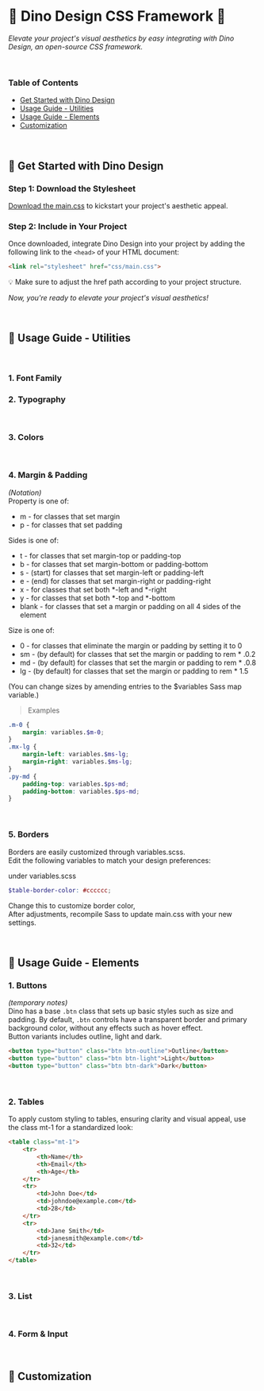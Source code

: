 # 🦖 Dino Design CSS Framework 🦕
*Elevate your project's visual aesthetics by easy integrating with Dino Design, an open-source CSS framework.*

<br />

### Table of Contents

- [Get Started with Dino Design](#get-started)
- [Usage Guide - Utilities](#usage-utilities)
- [Usage Guide - Elements](#usage-elements)
- [Customization](#customization)

<br />

## 🚀 Get Started with Dino Design
<a name="get-started"></a>

### Step 1: Download the Stylesheet
[Download the main.css](css/main.css) to kickstart your project's aesthetic appeal.

### Step 2: Include in Your Project
Once downloaded, integrate Dino Design into your project by adding the following link to the `<head>` of your HTML document:

```html
<link rel="stylesheet" href="css/main.css">
```
💡 Make sure to adjust the href path according to your project structure.


*Now, you're ready to elevate your project's visual aesthetics!*

<br />

## 📝 Usage Guide - Utilities
<a name="usage-utilities"></a>

<br />

### 1. Font Family


### 2. Typography

<br />

### 3. Colors

<br />

### 4. Margin & Padding
*(Notation)*
<br />
Property is one of:
- m - for classes that set margin
- p - for classes that set padding

Sides is one of:
- t - for classes that set margin-top or padding-top
- b - for classes that set margin-bottom or padding-bottom
- s - (start) for classes that set margin-left or padding-left
- e - (end) for classes that set margin-right or padding-right
- x - for classes that set both *-left and *-right
- y - for classes that set both *-top and *-bottom
- blank - for classes that set a margin or padding on all 4 sides of the element

Size is one of:
- 0 - for classes that eliminate the margin or padding by setting it to 0
- sm - (by default) for classes that set the margin or padding to rem * .0.2
- md - (by default) for classes that set the margin or padding to rem * .0.8
- lg - (by default) for classes that set the margin or padding to rem * 1.5

(You can change sizes by amending entries to the $variables Sass map variable.)

> Examples
```scss
.m-0 {
    margin: variables.$m-0;
}
.mx-lg {
    margin-left: variables.$ms-lg;
    margin-right: variables.$ms-lg;
}
.py-md {
    padding-top: variables.$ps-md;
    padding-bottom: variables.$ps-md;
}
```

<br />

### 5. Borders
Borders are easily customized through variables.scss. <br>Edit the following variables to match your design preferences:

under variables.scss  
```scss
$table-border-color: #cccccc; 
```
Change this to customize border color,<br>
After adjustments, recompile Sass to update main.css with your new settings.

<br />

## 📝 Usage Guide - Elements
<a name="usage-elements"></a>

### 1. Buttons
*(temporary notes)*
<br />
Dino has a base `.btn` class that sets up basic styles such as size and padding. By default, `.btn` controls have a transparent border and primary background color, without any effects such as hover effect.
<br />
Button variants includes outline, light and dark.

```html
<button type="button" class="btn btn-outline">Outline</button>
<button type="button" class="btn btn-light">Light</button>
<button type="button" class="btn btn-dark">Dark</button>
```

<br />

### 2. Tables
To apply custom styling to tables, ensuring clarity and visual appeal, use the class mt-1 for a standardized look:

```html
<table class="mt-1">
    <tr>
        <th>Name</th>
        <th>Email</th>
        <th>Age</th>
    </tr>
    <tr>
        <td>John Doe</td>
        <td>johndoe@example.com</td>
        <td>28</td>
    </tr>
    <tr>
        <td>Jane Smith</td>
        <td>janesmith@example.com</td>
        <td>32</td>
    </tr>
</table>
```

<br />

### 3. List

<br />

### 4. Form & Input

<br />

## 🎨 Customization
<a name="customization"></a>